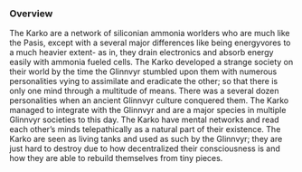 
### Overview

The Karko are a network of siliconian ammonia worlders who are much like the Pasis, except with a several major differences like being energyvores to a much heavier extent- as in, they drain electronics and absorb energy easily with ammonia fueled cells.  The Karko developed a strange society on their world by the time the Glinnvyr stumbled upon them with numerous personalities vying to assimilate and eradicate the other; so that there is only one mind through a multitude of means.  There was a several dozen personalities when an ancient Glinnvyr culture conquered them.  The Karko managed to integrate with the Glinnvyr and are a major species in multiple Glinnvyr societies to this day.  The Karko have mental networks and read each other’s minds telepathically as a natural part of their existence.  The Karko are seen as living tanks and used as such by the Glinnvyr; they are just hard to destroy due to how decentralized their consciousness is and how they are able to rebuild themselves from tiny pieces.  
